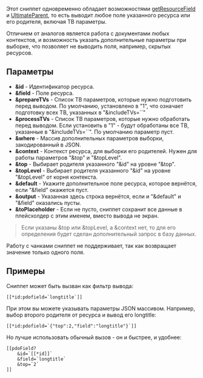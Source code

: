 Этот сниппет одновременно обладает возможностями [getResourceField](http://rtfm.modx.com/extras/revo/getresourcefield) и [UltimateParent](http://modx.com/extras/package/ultimateparent), то есть выводит любое поле указанного ресурса или его родителя, включая ТВ параметры.

Отличием от аналогов является работа с документами любых контекстов, и возможность указать дополнительные параметры при выборке, что позволяет не выводить поля, например, скрытых ресурсов.

## Параметры
* **&id** - Идентификатор ресурса.
* **&field** - Поле ресурса.
* **&prepareTVs** - Список ТВ параметров, которые нужно подготовить перед выводом. По умолчанию, установлено в "1", что означает подготовку всех ТВ, указанных в "&includeTVs=``"
* **&processTVs** - Список ТВ параметров, которые нужно обработать перед выводом. Если установить в "1" - будут обработаны все ТВ, указанные в "&includeTVs=``". По умолчанию параметр пуст.
* **&where** - Массив дополнительных параметров выборки, закодированный в JSON.
* **&context** - Контекст ресурса, для выборки его родителей. Нужен для работы параметров "&top" и "&topLevel".
* **&top** - Выбирает родителя указанного "&id" на уровне "&top".
* **&topLevel** - Выбирает родителя указанного "&id" на уровне "&topLevel" от корня контекста.
* **&default** - Укажите дополнительное поле ресурса, которое вернётся, если "&field" окажется пуст.
* **&output** - Указанная здесь строка вернётся, если и "&default" и "&field" оказались пусты.
* **&toPlaceholder** - Если не пусто, сниппет сохранит все данные в плейсхолдер с этим именем, вместо вывода не экран.

> Если указаны &top или &topLevel, а &context нет, то для его определения будет сделан дополнительный запрос в базу данных.

Работу с чанками сниппет не поддерживает, так как возвращает значение только одного поля.

## Примеры
Сниппет может быть вызван как фильтр вывода:
```
[[*id:pdofield=`longtitle`]]
```

При этом вы можете указывать параметры JSON массивом. Например, выбор второго родителя от ресурса и вывод его longtitle:
```
[[*id:pdofield=`{"top":2,"field":"longtitle"}`]]
```


Но лучше использовать обычный вызов - он и быстрее, и удобнее:
```
[[pdoField?
	&id=`[[*id]]`
	&field=`longtitle`
	&top=`2`
]]
```